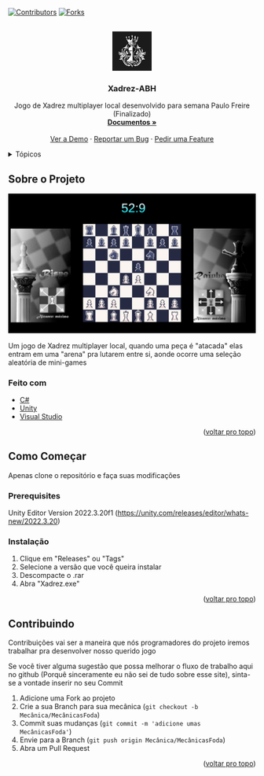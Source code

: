 <div id="top"></div>

[![Contributors][contributors-shield]][contributors-url]
[![Forks][forks-shield]][forks-url]


<!-- LOGO DO PROJETO -->
<br />
<div align="center">
  <a href="https://github.com/XcomfritaS2/Xadrez-ABH/">
    <img src="images/logo.png" alt="Logo" width="80" height="80">
  </a>

<h3 align="center">Xadrez-ABH</h3>

  <p align="center">
    Jogo de Xadrez multiplayer local desenvolvido para semana Paulo Freire (Finalizado)
    <br />
    <a href="https://github.com/XcomfritaS2/Xadrez-ABH/"><strong>Documentos »</strong></a>
    <br />
    <br />
    <a href="https://github.com/XcomfritaS2/Xadrez-ABH/">Ver a Demo</a>
    ·
    <a href="https://github.com/XcomfritaS2/Xadrez-ABH/issues">Reportar um Bug</a>
    ·
    <a href="https://github.com/XcomfritaS2/Xadrez-ABH/issues">Pedir uma Feature</a>
  </p>
</div>



<details>
  <summary>Tópicos</summary>
  <ol>
    <li>
      <a href="#about-the-project">Sobre o Projeto</a>
      <ul>
        <li><a href="#built-with">Feito com</a></li>
      </ul>
    </li>
    <li>
      <a href="#getting-started">Como Começar</a>
      <ul>
        <li><a href="#prerequisites">Pré-requisitos</a></li>
        <li><a href="#installation">Instalação</a></li>
         <li><a href="#contributing">Contribuindo</a></li>
      </ul>
    </li>
  </ol>
</details>




## Sobre o Projeto

[![Product Name Screen Shot][product-screenshot]](https://example.com)

 Um jogo de Xadrez multiplayer local, quando uma peça é "atacada" elas entram em uma "arena" pra lutarem entre si, aonde ocorre uma seleção aleatória de mini-games


 



### Feito com

* [C#](https://dotnet.microsoft.com/pt-br/languages/csharp)
* [Unity](https://unity.com/pt)
* [Visual Studio](https://visualstudio.microsoft.com/pt-br/)

<p align="right">(<a href="#top">voltar pro topo</a>)</p>



## Como Começar

Apenas clone o repositório e faça suas modificações

### Prerequisites

Unity Editor Version 2022.3.20f1 
(https://unity.com/releases/editor/whats-new/2022.3.20)

### Instalação

1. Clique em "Releases" ou "Tags"
2. Selecione a versão que você queira instalar
3. Descompacte o .rar 
4. Abra "Xadrez.exe"

<p align="right">(<a href="#top">voltar pro topo</a>)</p>


## Contribuindo

Contribuições vai ser a maneira que nós programadores do projeto iremos trabalhar pra desenvolver nosso querido jogo

Se você tiver alguma sugestão que possa melhorar o fluxo de trabalho aqui no github (Porquê sinceramente eu não sei de tudo sobre esse site), sinta-se a vontade inserir no seu Commit

1. Adicione uma Fork ao projeto
2. Crie a sua Branch para sua mecânica (`git checkout -b Mecânica/MecânicasFoda`)
3. Commit suas mudanças (`git commit -m 'adicione umas MecânicasFoda'`)
4. Envie para a Branch (`git push origin Mecânica/MecânicasFoda`)
5. Abra um Pull Request

<p align="right">(<a href="#top">voltar pro topo</a>)</p>


<!-- https://www.markdownguide.org/basic-syntax/#reference-style-links -->
[contributors-shield]: https://img.shields.io/github/contributors/XcomfritaS2/Xadrez-ABH.svg?style=for-the-badge
[contributors-url]: https://github.com/XcomfritaS2/Xadrez-ABH/graphs/contributors
[forks-shield]: https://img.shields.io/github/forks/XcomfritaS2/Xadrez-ABH.svg?style=for-the-badge
[forks-url]: https://github.com/XcomfritaS2/Xadrez-ABH/network/members
[product-screenshot]: images/screenshot.png
